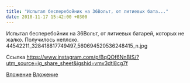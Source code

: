 ```yaml
---
title: "Испытал бесперебойник на 36Вольт, от литиевых бата..."
date: 2018-11-17 15:42:00 +0300
---
```


Испытал бесперебойник на 36Вольт, от литиевых батарей, которых не жалко. Получилось неплохо.
44542211_328418817749497_560694520536248415_n.jpg

Ссылка
https://www.instagram.com/p/BqQOf6NnBIS/?utm_source=ig_share_sheet&igshid=vmv3dtl8cg7f

[Вложение](/assets/vk_photos/1/MdOh9ZX-bZo.jpg)
[Вложение](https://www.instagram.com/p/BqQOf6NnBIS/?utm_source=ig_share_sheet&igshid=vmv3dtl8cg7f)

